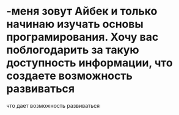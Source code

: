 # -меня зовут Айбек и только начинаю изучать основы програмирования. Хочу вас поблогодарить за такую доступность информации, что создаете возможность развиваться 
что дает возможность развиваться 
